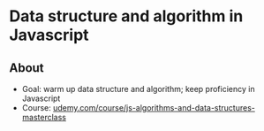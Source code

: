 # Data structure and algorithm in Javascript

## About

- Goal: warm up data structure and algorithm; keep proficiency in Javascript
- Course: [udemy.com/course/js-algorithms-and-data-structures-masterclass](https://www.udemy.com/course/js-algorithms-and-data-structures-masterclass/)
